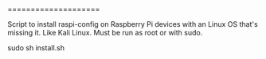 ====================

Script to install raspi-config on Raspberry Pi devices with an Linux OS that's missing it. Like Kali Linux.
Must be run as root or with sudo.

sudo sh install.sh


